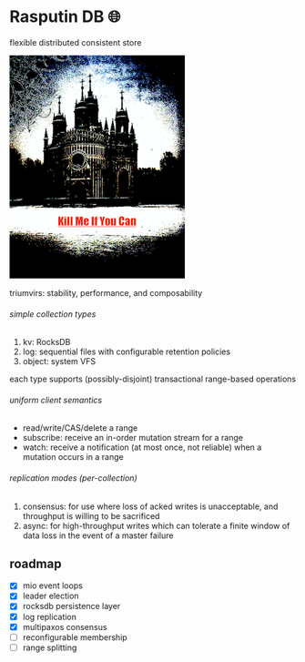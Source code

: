 # Rasputin DB :globe_with_meridians:

flexible distributed consistent store

![RasputinDB](/doc/kmiyc.png)

triumvirs: stability, performance, and composability

###### simple collection types

1. kv: RocksDB
2. log: sequential files with configurable retention policies
3. object: system VFS

each type supports (possibly-disjoint) transactional range-based operations

###### uniform client semantics

* read/write/CAS/delete a range
* subscribe: receive an in-order mutation stream for a range
* watch: receive a notification (at most once, not reliable) when a mutation occurs in a range

###### replication modes (per-collection)

1. consensus: for use where loss of acked writes is unacceptable, and throughput is willing to be sacrificed
2. async: for high-throughput writes which can tolerate a finite window of data loss in the event of a master failure

## roadmap
- [x] mio event loops
- [x] leader election
- [x] rocksdb persistence layer
- [x] log replication
- [x] multipaxos consensus
- [ ] reconfigurable membership
- [ ] range splitting
